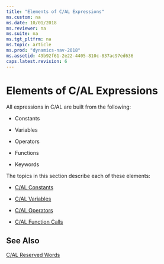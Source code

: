 ```yaml
---
title: "Elements of C/AL Expressions"
ms.custom: na
ms.date: 10/01/2018
ms.reviewer: na
ms.suite: na
ms.tgt_pltfrm: na
ms.topic: article
ms.prod: "dynamics-nav-2018"
ms.assetid: 49b92f61-2e22-4405-810c-837ac97ed636
caps.latest.revision: 6
---
```

# Elements of C/AL Expressions
All expressions in C/AL are built from the following:  

-   Constants  

-   Variables  

-   Operators  

-   Functions  

-   Keywords  

 The topics in this section describe each of these elements:  

-   [C/AL Constants](C-AL-Constants.md)  

-   [C/AL Variables](C-AL-Variables.md)  

-   [C/AL Operators](C-AL-Operators.md)  

-   [C/AL Function Calls](C-AL-Function-Calls.md)  

## See Also  
 [C/AL Reserved Words](C-AL-Reserved-Words.md)
